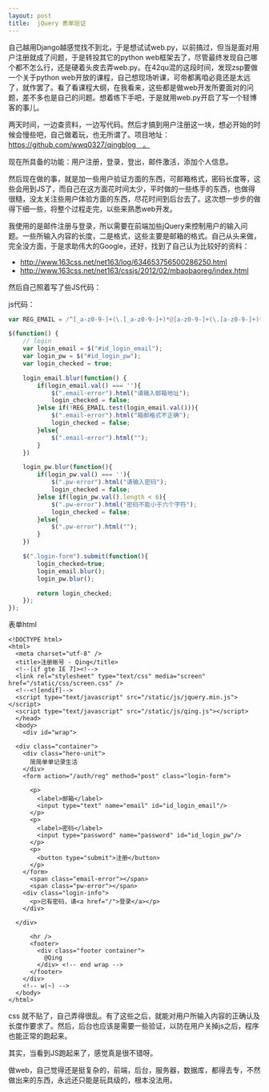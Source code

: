 ```yaml
---
layout: post
title:  jQuery 表单验证 
---
```


自己越用Django越感觉找不到北，于是想试试web.py，以前搞过，但当是面对用户注册就成了问题，于是转投其它的python web框架去了，尽管最终发现自己哪个都不怎么行，还是硬着头皮去弄web.py。在42qu混的这段时间，发现zsp要做一个关于python web开放的课程，自己想现场听课，可帝都离咱必竟还是太远了，就作罢了。看了看课程大纲，在我看来，这些都是做web开发所要面对的问题，差不多也是自己的问题。想着练下手吧，于是就用web.py开启了写一个轻博客的事儿。

两天时间，一边查资料，一边写代码。然后才搞到用户注册这一块，想必开始的时候会慢些吧，自己做着玩，也无所谓了。项目地址：https://github.com/wwq0327/qingblog　。

现在所具备的功能：用户注册，登录，登出，邮件激活，添加个人信息。

然后现在做的事，就是加一些用户验证方面的东西，可邮箱格式，密码长度等，这些会用到JS了，而自己在这方面花时间太少，平时做的一些练手的东西，也做得很糙，没太关注些用户体验方面的东西，尽花时间到后台去了。这次想一步步的做得下细一些，将整个过程走完，以些来熟悉web开发。

我使用的是邮件注册与登录，所以需要在前端加些jQuery来控制用户的输入问题。一些所输入内容的长度，二是格式，这些主要是邮箱的格式。自己从头来做，完全没方面，于是求助伟大的Google，还好，找到了自己认为比较好的资料：

- http://www.163css.net/net163/log/634653756500286250.html
- http://www.163css.net/net163/cssjs/2012/02/mbaobaoreg/index.html

然后自己照着写了些JS代码：

js代码：

```javascript
var REG_EMAIL = /^[_a-z0-9-]+(\.[_a-z0-9-]+)*@[a-z0-9-]+(\.[a-z0-9-]+)*(\.[a-z]{2,4})$/i;

$(function() {
    // login
    var login_email = $("#id_login_email");
    var login_pw = $("#id_login_pw");
    var login_checked = true;

    login_email.blur(function() {
        if(login_email.val() === ''){
            $(".email-error").html("请输入邮箱地址");
            login_checked = false;
        }else if(!REG_EMAIL.test(login_email.val())){
            $(".email-error").html("箱邮格式不正确");
            login_checked = false;
        }else{
            $(".email-error").html("");
        }
    })

    login_pw.blur(function(){
        if(login_pw.val() === ''){
            $(".pw-error").html("请输入密码");
            login_checked = false;
        }else if(login_pw.val().length < 6){
            $(".pw-error").html("密码不能小于六个字符");
            login_checked = false;
        }else{
            $(".pw-error").html("");
        }
    })

    $(".login-form").submit(function(){
        login_checked=true;
        login_email.blur();
        login_pw.blur();

        return login_checked;
    });
});
```

表单html

```
<!DOCTYPE html>
<html>
  <meta charset="utf-8" />
  <title>注册帐号 - Qing</title>
  <!--[if gte IE 7]><!-->
  <link rel="stylesheet" type="text/css" media="screen" href="/static/css/screen.css" />
  <!--<![endif]-->
  <script type="text/javascript" src="/static/js/jquery.min.js"></script>
  <script type="text/javascript" src="/static/js/qing.js"></script>
  </head>
  <body>
    <div id="wrap">
      
  <div class="container">
    <div class="hero-unit">
      简简单单记录生活
    </div>
    <form action="/auth/reg" method="post" class="login-form">

      <p>
        <label>邮箱</label>
        <input type="text" name="email" id="id_login_email"/>
      </p>
      <p>
        <label>密码</label>
        <input type="password" name="password" id="id_login_pw"/>
      </p>
      <p>
        <button type="submit">注册</button>
      </p>
    </form>
      <span class="email-error"></span>
      <span class="pw-error"></span>
    <div class="login-info">
      <p>已有密码，请<a href="/">登录</a></p>
    </div>

  </div>

      <hr />
      <footer>
        <div class="footer container">
          @Qing
        </div> <!-- end wrap -->
      </footer>
    </div>
    <!-- w(~) -->
  </body>
</html>
```

css 就不贴了，自己弄得很乱。有了这些之后，就能对用户所输入内容的正确认及长度作要求了。然后，后台也应该是需要一些验证，以防在用户关掉js之后，程序也能正常的跑起来。

其实，当看到JS跑起来了，感觉真是很不错呀。

做web，自己觉得还是挺复杂的，前端，后台，服务器，数据库，都得去专，不然做出来的东西，永远还只能是玩具级的，根本没法用。
